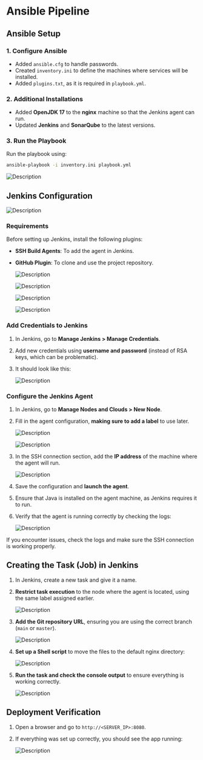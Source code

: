 # Ansible Pipeline 

## Ansible Setup

### 1. Configure Ansible
- Added `ansible.cfg` to handle passwords.
- Created `inventory.ini` to define the machines where services will be installed.
- Added `plugins.txt`, as it is required in `playbook.yml`.

### 2. Additional Installations
- Added **OpenJDK 17** to the **nginx** machine so that the Jenkins agent can run.
- Updated **Jenkins** and **SonarQube** to the latest versions.

### 3. Run the Playbook
Run the playbook using:

```bash
ansible-playbook -i inventory.ini playbook.yml
```

![Description](img/1.png)

## Jenkins Configuration

   
   ![Description](img/2.png)

### Requirements
Before setting up Jenkins, install the following plugins:
- **SSH Build Agents**: To add the agent in Jenkins.
- **GitHub Plugin**: To clone and use the project repository.
   
   ![Description](img/3.png)
   
   ![Description](img/4.png)
   
   ![Description](img/5.png)
   
   ![Description](img/11.png)
### Add Credentials to Jenkins
1. In Jenkins, go to **Manage Jenkins > Manage Credentials**.
2. Add new credentials using **username and password** (instead of RSA keys, which can be problematic).
3. It should look like this:
   
   ![Description](img/6.png)


### Configure the Jenkins Agent
1. In Jenkins, go to **Manage Nodes and Clouds > New Node**.
2. Fill in the agent configuration, **making sure to add a label** to use later.
   
   ![Description](img/7.png)
   
   ![Description](img/8.png)   
    
   
3. In the SSH connection section, add the **IP address** of the machine where the agent will run.
   
   ![Description](img/9.png)
   
4. Save the configuration and **launch the agent**.
5. Ensure that Java is installed on the agent machine, as Jenkins requires it to run.
6. Verify that the agent is running correctly by checking the logs:
   
   ![Description](img/10.png)

If you encounter issues, check the logs and make sure the SSH connection is working properly.

## Creating the Task (Job) in Jenkins

1. In Jenkins, create a new task and give it a name.
2. **Restrict task execution** to the node where the agent is located, using the same label assigned earlier.
   
   ![Description](img/12.png)

3. **Add the Git repository URL**, ensuring you are using the correct branch (`main` or `master`).

   
   ![Description](img/13.png)
   
   
4. **Set up a Shell script** to move the files to the default nginx directory:
   
   ![Description](img/16.png)
   

5. **Run the task and check the console output** to ensure everything is working correctly.
   
   ![Description](img/18.png)
## Deployment Verification

1. Open a browser and go to `http://<SERVER_IP>:8080`.
2. If everything was set up correctly, you should see the app running:
   
   ![Description](img/19.png)

